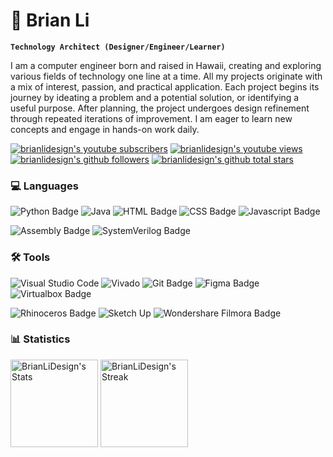 # 🌠 Brian Li

**`Technology Architect (Designer/Engineer/Learner)`**

I am a computer engineer born and raised in Hawaii, creating and exploring various fields of technology one line at a time. All my projects originate with a mix of interest, passion, and practical application. Each project begins its journey by ideating a problem and a potential solution, or identifying a useful purpose. After planning, the project undergoes design refinement through repeated iterations of improvement. I am eager to learn new concepts and engage in hands-on work daily.

<p align="left">
  <a href="https://www.youtube.com/@brianlidesign">
    <img alt="brianlidesign's youtube subscribers" title="Subscribe to BrianLiDesign's YouTube channel" src="https://custom-icon-badges.demolab.com/youtube/channel/subscribers/UCxRYK_yDD8ifKN08XwfdXuQ?color=%23E05D44&label=SUBSCRIBE&logo=video&logoColor=white&style=for-the-badge&labelColor=CE4630"/></a>
  <a href="https://www.youtube.com/@brianlidesign">
    <img alt="brianlidesign's youtube views" title="BrianLiDesign's YouTube views" src="https://custom-icon-badges.demolab.com/youtube/channel/views/UCxRYK_yDD8ifKN08XwfdXuQ?color=%23E1AD0E&logo=eye&logoColor=white&style=for-the-badge&labelColor=C79600"/></a>
  <a href="https://github.com/BrianLiDesign?tab=followers">
    <img alt="brianlidesign's github followers" title="Follow BrianLiDesign on Github" src="https://custom-icon-badges.demolab.com/github/followers/BrianLiDesign?color=236ad3&labelColor=1155ba&style=for-the-badge&logo=person-add&label=Follow&logoColor=white"/></a>
  <a href="https://github.com/BrianLiDesign?tab=repositories&sort=stargazers">
    <img alt="brianlidesign's github total stars" title="BrianLiDesign's total stars on GitHub" src="https://custom-icon-badges.demolab.com/github/stars/BrianLiDesign?color=55960c&style=for-the-badge&labelColor=488207&logo=star"/></a>
</p>

### 💻 Languages

![Python Badge][python-badge]
![Java][java-badge]
![HTML Badge][html-badge]
![CSS Badge][css-badge]
![Javascript Badge][javascript-badge]

![Assembly Badge][assembly-badge]
![SystemVerilog Badge][systemverilog-badge]

### 🛠️ Tools

![Visual Studio Code][visual-studio-code-badge]
![Vivado][vivado-badge]
![Git Badge][git-badge]
![Figma Badge][figma-badge]
![Virtualbox Badge][virtualbox-badge]

![Rhinoceros Badge][rhinoceros-badge]
![Sketch Up][sketchup-badge]
![Wondershare Filmora Badge][wondershare-filmora-badge]

### 📊 Statistics

  <div class="badge-github-statistics">
    <p align="left">
      <img height="140" src="https://github-readme-stats.vercel.app/api/top-langs/?username=brianlidesign&theme=default&show_icons=true&hide_border=false&layout=compact&count_private=true&langs_count=10&size_weight=0.5&count_weight=0.5" alt="BrianLiDesign's Stats">
      <img height="140" src="https://github-readme-streak-stats.herokuapp.com/?user=brianlidesign&theme=default&hide_border=false" alt="BrianLiDesign's Streak">
    </p>
  </div>
    <br>

<!-- MARKDOWN LINKS -->
[assembly-badge]: https://img.shields.io/badge/assembly-assembly?style=for-the-badge&color=darkblue
[css-badge]: https://img.shields.io/badge/css-663399?style=for-the-badge&logo=css&labelColor=black
[figma-badge]: https://img.shields.io/badge/figma-F24E1E?style=for-the-badge&logo=figma&labelColor=black
[git-badge]: https://img.shields.io/badge/git-F05032?style=for-the-badge&logo=git&labelColor=black
[html-badge]: https://img.shields.io/badge/html-E34F26?style=for-the-badge&logo=html5&labelColor=black
[java-badge]: https://img.shields.io/badge/java-%23ED8B00?style=for-the-badge&logo=openjdk&logoColor=white&labelColor=black
[javascript-badge]: https://img.shields.io/badge/javascript-F0DB4F?style=for-the-badge&logo=javascript&labelColor=black
[python-badge]: https://img.shields.io/badge/python-3776AB?style=for-the-badge&logo=python&labelColor=black
[rhinoceros-badge]: https://img.shields.io/badge/rhinoceros-801010?style=for-the-badge&logo=rhinoceros&labelColor=black
[sketchup-badge]: https://img.shields.io/badge/SketchUp-005F9E?style=for-the-badge&logo=sketchup&logoColor=white&labelColor=black
[systemverilog-badge]: https://img.shields.io/badge/systemverilog-systemverilog?style=for-the-badge&color=lightblue
[virtualbox-badge]: https://img.shields.io/badge/VirtualBox-21416b?style=for-the-badge&logo=VirtualBox&logoColor=F61B4&labelColor=black
[visual-studio-code-badge]: https://img.shields.io/badge/Visual%20Studio%20Code-0078d7.svg?style=for-the-badge&logo=visual-studio-code&logoColor=white
[vivado-badge]: https://img.shields.io/badge/vivado-vivado?style=for-the-badge&color=white
[wondershare-filmora-badge]: https://img.shields.io/badge/filmora-07273D?style=for-the-badge&logo=wondershare-filmora&labelColor=black
